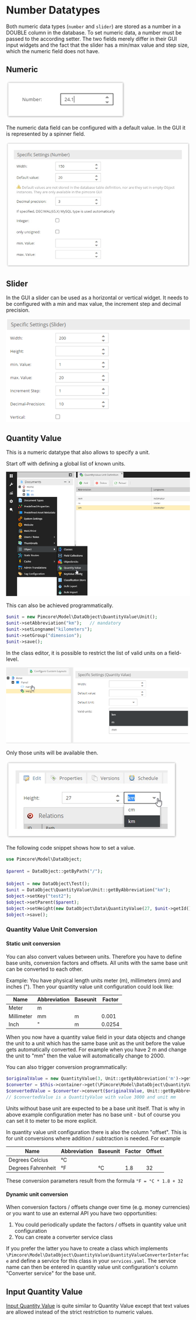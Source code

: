 # Number Datatypes

Both numeric data types (`number` and `slider`) are stored as a number in a DOUBLE column in the database. 
To set numeric data, a number must be passed to the according setter. The two fields merely differ in their GUI input 
widgets and the fact that the slider has a min/max value and step size, which the numeric field does not have.


## Numeric

![Numeric Field](../../../img/classes-datatypes-number2.jpg)

The numeric data field can be configured with a default value. In the GUI it is represented by a spinner field.

![Numeric Configuration](../../../img/classes-datatypes-number1.jpg)


## Slider

In the GUI a slider can be used as a horizontal or vertical widget. It needs to be configured with a min and max value,
the increment step and decimal precision.

![Slider Configuration](../../../img/classes-datatypes-number3.jpg)


## Quantity Value

This is a numeric datatype that also allows to specify a unit.

Start off with defining a global list of known units.

![Quantity Value Configuration](../../../img/classes-datatypes-number4.png)

This can also be achieved programmatically.

```php
$unit = new Pimcore\Model\DataObject\QuantityValue\Unit();
$unit->setAbbreviation("km");   // mandatory
$unit->setLongname("kilometers");
$unit->setGroup("dimension");
$unit->save();
```


In the class editor, it is possible to restrict the list of valid units on a field-level.

![Quantity Value Configuration](../../../img/classes-datatypes-number5.png)

Only those units will be available then.

![Quantity Value Field](../../../img/classes-datatypes-number6.jpg)

The following code snippet shows how to set a value.
```php
use Pimcore\Model\DataObject;

$parent = DataObject::getByPath("/");

$object = new DataObject\Test();
$unit = DataObject\QuantityValue\Unit::getByAbbreviation("km");
$object->setKey("test2");
$object->setParent($parent);
$object->setHeight(new DataObject\Data\QuantityValue(27, $unit->getId()));
$object->save();
```

### Quantity Value Unit Conversion

#### Static unit conversion

You can also convert values between units. Therefore you have to define base units, conversion factors and offsets. 
All units with the same base unit can be converted to each other.

Example:
You have physical length units meter (m), millimeters (mm) and inches ("). Then your quantity value unit configuration could look like:

| Name       | Abbreviation | Baseunit | Factor |
|------------|--------------|----------|--------|
| Meter      | m            |          |        |
| Millimeter | mm           | m        |  0.001 |
| Inch       | "            | m        | 0.0254 |

When you now have a quantity value field in your data objects and change the unit to a unit which has the same base unit as the unit before the value gets automatically converted. For example when you have 2 m and change the unit to "mm" then the value will automatically change to 2000.

You can also trigger conversion programmatically:
```php
$originalValue = new QuantityValue(3, Unit::getByAbbreviation('m')->getId());
$converter = $this->container->get(\Pimcore\Model\DataObject\QuantityValue\UnitConversionService::class);
$convertedValue = $converter->convert($originalValue, Unit::getByAbbreviation('mm'));
// $convertedValue is a QuantityValue with value 3000 and unit mm
```

Units without base unit are expected to be a base unit itself. That is why in above example configuration meter has no base unit - but of course you can set it to meter to be more explicit.

In quantity value unit configuration there is also the column "offset". This is for unit conversions where addition / subtraction is needed. For example 

| Name               | Abbreviation | Baseunit | Factor | Offset |
|--------------------|--------------|----------|--------|--------|
| Degrees Celcius    | °C           |          |        |        |
| Degrees Fahrenheit | °F           | °C       | 1.8    |  32    |

These conversion parameters result from the formula `°F = °C * 1.8 + 32`

#### Dynamic unit conversion

When conversion factors / offsets change over time (e.g. money currencies) or you want to use an external API you have two opportunities:
1. You could periodically update the factors / offsets in quantity value unit configuration
2. You can create a converter service class

If you prefer the latter you have to create a class which implements  `\Pimcore\Model\DataObject\QuantityValue\QuantityValueConverterInterface` and define a service for this class in your `services.yaml`. The service name can then be entered in quantity value unit configuration's column "Converter service" for the base unit.

## Input Quantity Value

[Input Quantity Value](95_Text_Types.md) is quite similar to Quantity Value except that text values are allowed instead of the strict restriction to numeric values.
